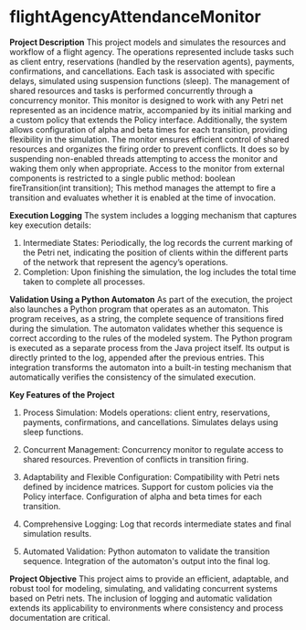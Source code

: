 # flightAgencyAttendanceMonitor

**Project Description**
This project models and simulates the resources and workflow of a flight agency. The operations represented include tasks such as client entry, reservations (handled by the reservation agents), payments, confirmations, and cancellations. Each task is associated with specific delays, simulated using suspension functions (sleep).
The management of shared resources and tasks is performed concurrently through a concurrency monitor. This monitor is designed to work with any Petri net represented as an incidence matrix, accompanied by its initial marking and a custom policy that extends the Policy interface. Additionally, the system allows configuration of alpha and beta times for each transition, providing flexibility in the simulation.
The monitor ensures efficient control of shared resources and organizes the firing order to prevent conflicts. It does so by suspending non-enabled threads attempting to access the monitor and waking them only when appropriate. Access to the monitor from external components is restricted to a single public method:
boolean fireTransition(int transition);
This method manages the attempt to fire a transition and evaluates whether it is enabled at the time of invocation.

**Execution Logging**
The system includes a logging mechanism that captures key execution details:
1. Intermediate States: Periodically, the log records the current marking of the Petri net, indicating the position of clients within the different parts of the network that represent the agency’s operations.
2. Completion: Upon finishing the simulation, the log includes the total time taken to complete all processes.

**Validation Using a Python Automaton**
As part of the execution, the project also launches a Python program that operates as an automaton. This program receives, as a string, the complete sequence of transitions fired during the simulation. The automaton validates whether this sequence is correct according to the rules of the modeled system.
The Python program is executed as a separate process from the Java project itself. Its output is directly printed to the log, appended after the previous entries. This integration transforms the automaton into a built-in testing mechanism that automatically verifies the consistency of the simulated execution.

**Key Features of the Project**
1. Process Simulation:
Models operations: client entry, reservations, payments, confirmations, and cancellations.
Simulates delays using sleep functions.

2. Concurrent Management:
Concurrency monitor to regulate access to shared resources.
Prevention of conflicts in transition firing.

3. Adaptability and Flexible Configuration:
Compatibility with Petri nets defined by incidence matrices.
Support for custom policies via the Policy interface.
Configuration of alpha and beta times for each transition.

4. Comprehensive Logging:
Log that records intermediate states and final simulation results.

5. Automated Validation:
Python automaton to validate the transition sequence.
Integration of the automaton's output into the final log.

**Project Objective**
This project aims to provide an efficient, adaptable, and robust tool for modeling, simulating, and validating concurrent systems based on Petri nets. The inclusion of logging and automatic validation extends its applicability to environments where consistency and process documentation are critical.

